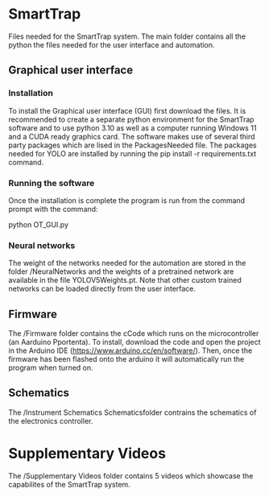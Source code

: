 # SmartTrap
Files needed for the SmartTrap system. The main folder contains all the python the files needed for the user interface and automation. 
## Graphical user interface
### Installation
To install the Graphical user interface (GUI) first download the files. It is recommended to create a separate python environment for the SmartTrap software and to use python 3.10 as well as a computer running Windows 11 and a CUDA ready graphics card.
The software makes use of several third party packages which are lised in the PackagesNeeded file. The packages needed for YOLO are installed by running the pip install -r requirements.txt command.

### Running the software
Once the installation is complete the program is run from the command prompt with the command:

python OT_GUI.py

### Neural networks
The weight of the networks needed for the automation are stored in the folder /NeuralNetworks and the weights of a pretrained network are available in the file YOLOV5Weights.pt. 
Note that other custom trained networks can be loaded directly from the user interface. 
## Firmware
The /Firmware folder contains the cCode which runs on the microcontroller (an Aarduino Pportenta).
To install, download the code and open the project in the Arduino IDE (https://www.arduino.cc/en/software/). Then, once the firmware has been flashed onto the arduino it will automatically run the program when turned on. 

## Schematics
The /Instrument Schematics Schematicsfolder contrains the schematics of the electronics controller.

# Supplementary Videos
The /Supplementary Videos folder contains 5 videos which showcase the capabilites of the SmartTrap system.
